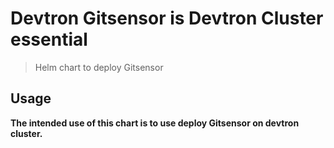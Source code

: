 # Devtron Gitsensor is Devtron Cluster essential

> Helm chart to deploy Gitsensor

## Usage

**The intended use of this chart is to use deploy Gitsensor on devtron cluster.**
